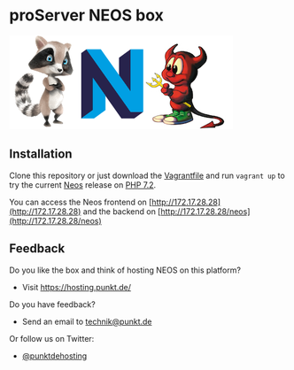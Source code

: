 proServer NEOS box
==================

![Schorsch N Beastie][Schorsch N Beastie]


Installation
------------

Clone this repository or just download the [Vagrantfile][] and run `vagrant up`
to try the current [Neos][] release on [PHP 7.2][].

You can access the Neos frontend on [http://172.17.28.28](http://172.17.28.28) and the backend on [http://172.17.28.28/neos](http://172.17.28.28/neos)

Feedback
--------

Do you like the box and think of hosting NEOS on this platform?

* Visit https://hosting.punkt.de/

Do you have feedback?

* Send an email to [technik@punkt.de](mailto:technik@punkt.de)

Or follow us on Twitter:

* [@punktdehosting][]



[Vagrantfile]: https://github.com/punktDe/proserver-neos-box/blob/master/Vagrantfile
[Neos]: https://www.neos.io/
[PHP 7.2]: http://php.net/
[@punktdehosting]: https://twitter.com/punktdehosting
[Schorsch N Beastie]: schorsch_n_beastie.png
